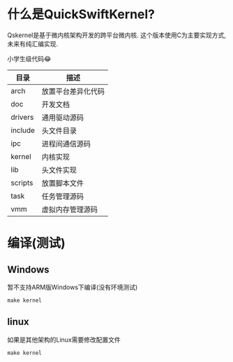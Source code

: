 # 什么是QuickSwiftKernel?
Qskernel是基于微内核架构开发的跨平台微内核. 这个版本使用C为主要实现方式,未来有纯汇编实现. 

小学生级代码😂

| 目录    | 描述               |
| ------- | ------------------ |
| arch    | 放置平台差异化代码 |
| doc     | 开发文档           |
| drivers | 通用驱动源码       |
| include | 头文件目录         |
| ipc     | 进程间通信源码     |
| kernel  | 内核实现           |
| lib     | 头文件实现         |
| scripts | 放置脚本文件       |
| task    | 任务管理源码       |
| vmm     | 虚拟内存管理源码   |

# 编译(测试)
## Windows

暂不支持ARM版Windows下编译(没有环境测试)

```shell
make kernel
```

## linux

如果是其他架构的Linux需要修改配置文件

```shell
make kernel
```